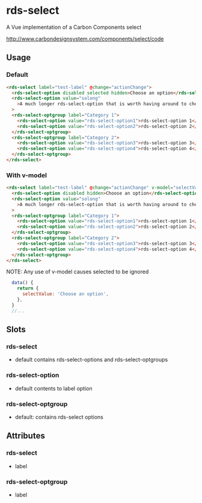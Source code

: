 # rds-select

A Vue implementation of a Carbon Components select

http://www.carbondesignsystem.com/components/select/code

## Usage

### Default

```html
<rds-select label="test-label" @change="actionChange">
  <rds-select-option disabled selected hidden>Choose an option</rds-select-option>
  <rds-select-option value="solong"
    >A much longer rds-select-option that is worth having around to check how text flows</rds-select-option
  >
  <rds-select-optgroup label="Category 1">
    <rds-select-option value="rds-select-option1">rds-select-option 1</rds-select-option>
    <rds-select-option value="rds-select-option2">rds-select-option 2</rds-select-option>
  </rds-select-optgroup>
  <rds-select-optgroup label="Category 2">
    <rds-select-option value="rds-select-option3">rds-select-option 3</rds-select-option>
    <rds-select-option value="rds-select-option4">rds-select-option 4</rds-select-option>
  </rds-select-optgroup>
</rds-select>
```

### With v-model

```html
<rds-select label="test-label" @change="actionChange" v-model="selectValue">
  <rds-select-option disabled hidden>Choose an option</rds-select-option>
  <rds-select-option value="solong"
    >A much longer rds-select-option that is worth having around to check how text flows</rds-select-option
  >
  <rds-select-optgroup label="Category 1">
    <rds-select-option value="rds-select-option1">rds-select-option 1</rds-select-option>
    <rds-select-option value="rds-select-option2">rds-select-option 2</rds-select-option>
  </rds-select-optgroup>
  <rds-select-optgroup label="Category 2">
    <rds-select-option value="rds-select-option3">rds-select-option 3</rds-select-option>
    <rds-select-option value="rds-select-option4">rds-select-option 4</rds-select-option>
  </rds-select-optgroup>
</rds-select>
```

NOTE: Any use of v-model causes selected to be ignored

```javascript
  data() {
    return {
      selectValue: 'Choose an option',
    },
  }
  //...
```

## Slots

### rds-select

- default contains rds-select-options and rds-select-optgroups

### rds-select-option

- default contents to label option

### rds-select-optgroup

- default: contains rds-select options

## Attributes

### rds-select

- label

### rds-select-optgroup

- label
